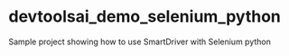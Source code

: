 # devtoolsai_demo_selenium_python
Sample project showing how to use SmartDriver with Selenium python
